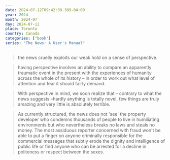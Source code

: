 ```yaml
---
date: 2024-07-12T09:42:39.389-04:00
year: 2024
month: 2024-07
day: 2024-07-12
place: Toronto
country: Canada
categories: ["book"]
series: "The News: A User's Manual"
---
```

> the news cruelly exploits our weak hold on a sense of perspective.

> having perspective involves an ability to compare an apparently traumatic event in the present with the experiences of humanity across the whole of its history – in order to work out what level of attention and fear it should fairly demand.

> With perspective in mind, we soon realize that – contrary to what the news suggests –hardly anything is totally novel, few things are truly amazing and very little is absolutely terrible.

> As currently structured, the news does not 'see' the property developer who condemns thousands of people to live in humiliating environments but who nevertheless breaks no laws and steals no money. The most assiduous reporter concerned with fraud won't be able to put a finger on anyone criminally responsible for the commercial messages that subtly erode the dignity and intelligence of public life or find anyone who can be arrested for a decline in politeness or respect between the sexes.
